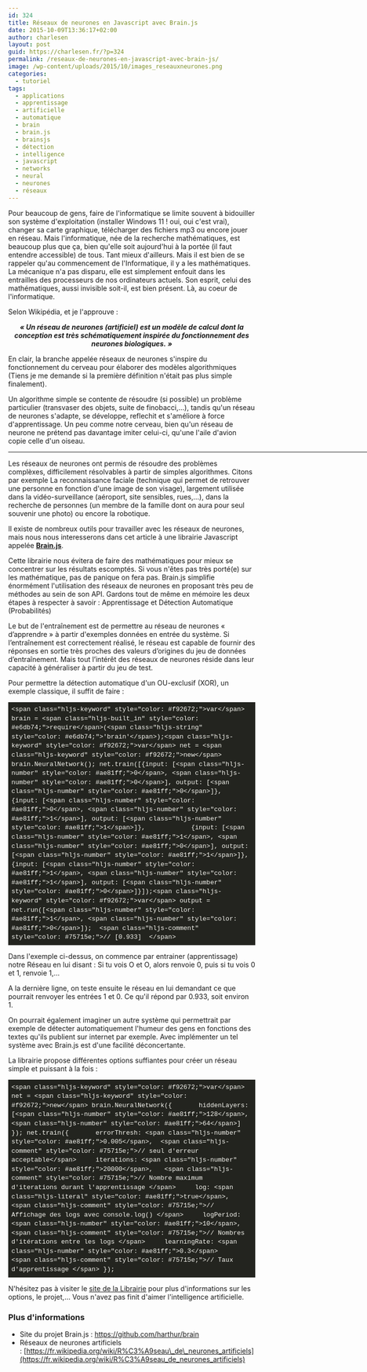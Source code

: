 ```yaml
---
id: 324
title: Réseaux de neurones en Javascript avec Brain.js
date: 2015-10-09T13:36:17+02:00
author: charlesen
layout: post
guid: https://charlesen.fr/?p=324
permalink: /reseaux-de-neurones-en-javascript-avec-brain-js/
image: /wp-content/uploads/2015/10/images_reseauxneurones.png
categories:
  - tutoriel
tags:
  - applications
  - apprentissage
  - artificielle
  - automatique
  - brain
  - brain.js
  - brainsjs
  - détection
  - intelligence
  - javascript
  - networks
  - neural
  - neurones
  - réseaux
---
```

Pour beaucoup de gens, faire de l'informatique se limite souvent à bidouiller son système d'exploitation (installer Windows 11 ! oui, oui c'est vrai), changer sa carte graphique, télécharger des fichiers mp3 ou encore jouer en réseau. Mais l'informatique, née de la recherche mathématiques, est beaucoup plus que ça, bien qu'elle soit aujourd'hui à la portée (il faut entendre accessible) de tous. Tant mieux d'ailleurs. Mais il est bien de se rappeler qu'au commencement de l'Informatique, il y a les mathématiques. La mécanique n'a pas disparu, elle est simplement enfouit dans les entrailles des processeurs de nos ordinateurs actuels. Son esprit, celui des mathématiques, aussi invisible soit-il, est bien présent. Là, au coeur de l'informatique.

Selon Wikipédia, et je l'approuve :

<p style="text-align: center;">
  <strong><em>« Un réseau de neurones (artificiel) est un modèle de calcul dont la conception est très schématiquement inspirée du fonctionnement des neurones biologiques. »</em></strong>
</p>

En clair, la branche appelée réseaux de neurones s'inspire du fonctionnement du cerveau pour élaborer des modèles algorithmiques (Tiens je me demande si la première définition n'était pas plus simple finalement).

Un algorithme simple se contente de résoudre (si possible) un problème particulier (transvaser des objets, suite de finobacci,...), tandis qu'un réseau de neurones s'adapte, se développe, reflechit et s'améliore à force d'apprentissage. Un peu comme notre cerveau, bien qu'un réseau de neurone ne prétend pas davantage imiter celui-ci, qu'une l'aile d'avion copie celle d'un oiseau.

<hr id="system-readmore" style="width: 921.688px; word-spacing: 0px;" />

Les réseaux de neurones ont permis de résoudre des problèmes complèxes, difficilement résolvables à partir de simples algorithmes. Citons par exemple La reconnaissance faciale (technique qui permet de retrouver une personne en fonction d'une image de son visage), largement utilisée dans la vidéo-surveillance (aéroport, site sensibles, rues,...), dans la recherche de personnes (un membre de la famille dont on aura pour seul souvenir une photo) ou encore la robotique.

Il existe de nombreux outils pour travailler avec les réseaux de neurones, mais nous nous interesserons dans cet article à une librairie Javascript appelée <a href="https://github.com/harthur/brain" target="_blank" rel="noopener"><strong>Brain.js</strong></a>.

Cette librairie nous évitera de faire des mathématiques pour mieux se concentrer sur les résultats escomptés. Si vous n'êtes pas très porté(e) sur les mathématique, pas de panique on fera pas. Brain.js simplifie énormément l'utilisation des réseaux de neurones en proposant très peu de méthodes au sein de son API. Gardons tout de même en mémoire les deux étapes à respecter à savoir : Apprentissage et Détection Automatique (Probabilités)

Le but de l'entraînement est de permettre au réseau de neurones « d’apprendre » à partir d'exemples données en entrée du système. Si l’entraînement est correctement réalisé, le réseau est capable de fournir des réponses en sortie très proches des valeurs d’origines du jeu de données d’entraînement. Mais tout l’intérêt des réseaux de neurones réside dans leur capacité à généraliser à partir du jeu de test.

Pour permettre la détection automatique d'un OU-exclusif (XOR), un exemple classique, il suffit de faire :

<pre style="color: #333333; font-family: Menlo, Monaco, Consolas, 'Courier New', monospace; font-size: 13px; margin: 0px 0px 10px; overflow: auto; padding: 0px; line-height: 1.42857; border: none; background-image: none; background-attachment: initial; background-position: initial; background-repeat: initial;"><code class="language-javascript hljs" style="font-family: Menlo, Monaco, Consolas, 'Courier New', monospace; font-size: inherit; padding: 0.5em; color: #f8f8f2; white-space: pre-wrap; display: block; background: #23241f;">&lt;span class="hljs-keyword" style="color: #f92672;">var&lt;/span> brain = &lt;span class="hljs-built_in" style="color: #e6db74;">require&lt;/span>(&lt;span class="hljs-string" style="color: #e6db74;">'brain'&lt;/span>);&lt;span class="hljs-keyword" style="color: #f92672;">var&lt;/span> net = &lt;span class="hljs-keyword" style="color: #f92672;">new&lt;/span> brain.NeuralNetwork(); net.train([{input: [&lt;span class="hljs-number" style="color: #ae81ff;">0&lt;/span>, &lt;span class="hljs-number" style="color: #ae81ff;">0&lt;/span>], output: [&lt;span class="hljs-number" style="color: #ae81ff;">0&lt;/span>]},              {input: [&lt;span class="hljs-number" style="color: #ae81ff;">0&lt;/span>, &lt;span class="hljs-number" style="color: #ae81ff;">1&lt;/span>], output: [&lt;span class="hljs-number" style="color: #ae81ff;">1&lt;/span>]},            {input: [&lt;span class="hljs-number" style="color: #ae81ff;">1&lt;/span>, &lt;span class="hljs-number" style="color: #ae81ff;">0&lt;/span>], output: [&lt;span class="hljs-number" style="color: #ae81ff;">1&lt;/span>]},            {input: [&lt;span class="hljs-number" style="color: #ae81ff;">1&lt;/span>, &lt;span class="hljs-number" style="color: #ae81ff;">1&lt;/span>], output: [&lt;span class="hljs-number" style="color: #ae81ff;">0&lt;/span>]}]);&lt;span class="hljs-keyword" style="color: #f92672;">var&lt;/span> output = net.run([&lt;span class="hljs-number" style="color: #ae81ff;">1&lt;/span>, &lt;span class="hljs-number" style="color: #ae81ff;">0&lt;/span>]);  &lt;span class="hljs-comment" style="color: #75715e;">// [0.933]  &lt;/span> </code></pre>

Dans l'exemple ci-dessus, on commence par entrainer (apprentissage) notre Réseau en lui disant : Si tu vois O et O, alors renvoie 0, puis si tu vois 0 et 1, renvoie 1,&#8230;

A la dernière ligne, on teste ensuite le réseau en lui demandant ce que pourrait renvoyer les entrées 1 et 0. Ce qu'il répond par 0.933, soit environ 1.

On pourrait également imaginer un autre système qui permettrait par exemple de détecter automatiquement l'humeur des gens en fonctions des textes qu'ils publient sur internet par exemple. Avec implémenter un tel système avec Brain.js est d'une facilité déconcertante.

La librairie propose différentes options suffiantes pour créer un réseau simple et puissant à la fois :

<pre style="color: #333333; font-family: Menlo, Monaco, Consolas, 'Courier New', monospace; font-size: 13px; margin: 0px 0px 10px; overflow: auto; padding: 0px; line-height: 1.42857; border: none; background-image: none; background-attachment: initial; background-position: initial; background-repeat: initial;"><code class="language-javascript hljs" style="font-family: Menlo, Monaco, Consolas, 'Courier New', monospace; font-size: inherit; padding: 0.5em; color: #f8f8f2; white-space: pre-wrap; display: block; background: #23241f;">&lt;span class="hljs-keyword" style="color: #f92672;">var&lt;/span> net = &lt;span class="hljs-keyword" style="color: #f92672;">new&lt;/span> brain.NeuralNetwork({       hiddenLayers: [&lt;span class="hljs-number" style="color: #ae81ff;">128&lt;/span>,&lt;span class="hljs-number" style="color: #ae81ff;">64&lt;/span>] }); net.train({       errorThresh: &lt;span class="hljs-number" style="color: #ae81ff;">0.005&lt;/span>,  &lt;span class="hljs-comment" style="color: #75715e;">// seul d'erreur acceptable&lt;/span>     iterations: &lt;span class="hljs-number" style="color: #ae81ff;">20000&lt;/span>,   &lt;span class="hljs-comment" style="color: #75715e;">// Nombre maximum d'iterations durant l'apprentissage &lt;/span>     log: &lt;span class="hljs-literal" style="color: #ae81ff;">true&lt;/span>,           &lt;span class="hljs-comment" style="color: #75715e;">// Affichage des logs avec console.log() &lt;/span>     logPeriod: &lt;span class="hljs-number" style="color: #ae81ff;">10&lt;/span>,       &lt;span class="hljs-comment" style="color: #75715e;">// Nombres d'itérations entre les logs &lt;/span>     learningRate: &lt;span class="hljs-number" style="color: #ae81ff;">0.3&lt;/span>    &lt;span class="hljs-comment" style="color: #75715e;">// Taux d'apprentissage &lt;/span> }); </code></pre>

N'hésitez pas à visiter le <a href="https:/github.com/harthur/brain%20Réseaux%20de%20neurones%20artificiels%20:%20https:/fr.wikipedia.org/wiki/R%C3%A9seau_de_neurones_artificiels" target="_blank" rel="noopener">site de la Librairie</a> pour plus d'informations sur les options, le projet,&#8230; Vous n'avez pas finit d'aimer l'intelligence artificielle.

### Plus d'informations

  * Site du projet Brain.js : <https://github.com/harthur/brain>
  * Réseaux de neurones artificiels : [https://fr.wikipedia.org/wiki/R%C3%A9seau\_de\_neurones_artificiels](https://fr.wikipedia.org/wiki/R%C3%A9seau_de_neurones_artificiels)